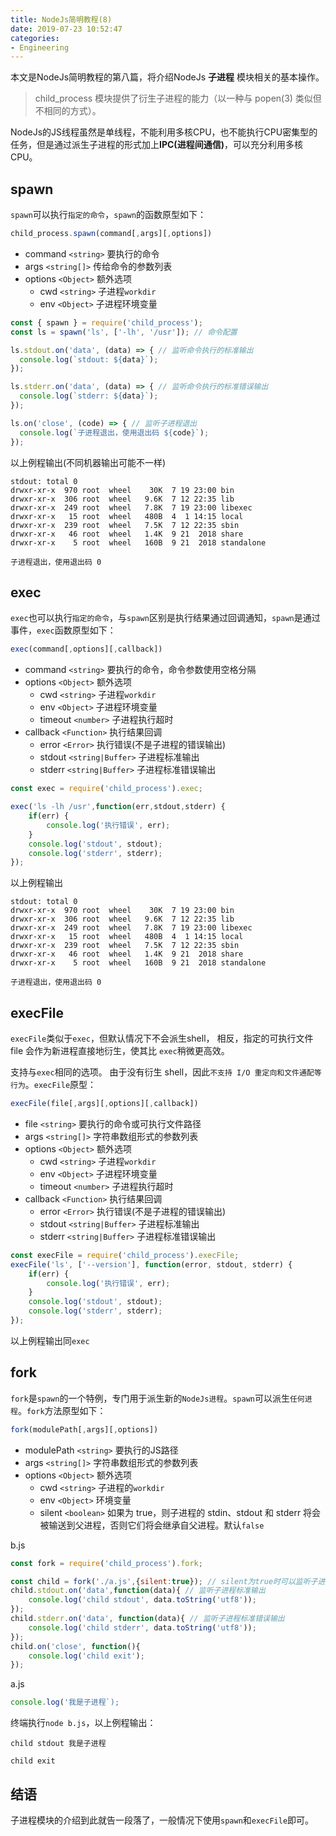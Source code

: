 ```yaml
---
title: NodeJs简明教程(8)
date: 2019-07-23 10:52:47
categories:
- Engineering
---
```


本文是NodeJs简明教程的第八篇，将介绍NodeJs **子进程** 模块相关的基本操作。

> child_process 模块提供了衍生子进程的能力（以一种与 popen(3) 类似但不相同的方式）。

NodeJs的JS线程虽然是单线程，不能利用多核CPU，也不能执行CPU密集型的任务，但是通过派生子进程的形式加上**IPC(进程间通信)**，可以充分利用多核CPU。

## spawn

 `spawn`可以执行`指定的命令`，`spawn`的函数原型如下：

```js
child_process.spawn(command[,args][,options])
```

+ command `<string>` 要执行的命令
+ args `<string[]>` 传给命令的参数列表
+ options `<Object>` 额外选项
  + cwd `<string>` 子进程`workdir`
  + env `<Object>` 子进程环境变量

```js
const { spawn } = require('child_process');
const ls = spawn('ls', ['-lh', '/usr']); // 命令配置

ls.stdout.on('data', (data) => { // 监听命令执行的标准输出
  console.log(`stdout: ${data}`);
});

ls.stderr.on('data', (data) => { // 监听命令执行的标准错误输出
  console.log(`stderr: ${data}`);
});

ls.on('close', (code) => { // 监听子进程退出
  console.log(`子进程退出，使用退出码 ${code}`);
});
```

以上例程输出(不同机器输出可能不一样)

```text
stdout: total 0
drwxr-xr-x  970 root  wheel    30K  7 19 23:00 bin
drwxr-xr-x  306 root  wheel   9.6K  7 12 22:35 lib
drwxr-xr-x  249 root  wheel   7.8K  7 19 23:00 libexec
drwxr-xr-x   15 root  wheel   480B  4  1 14:15 local
drwxr-xr-x  239 root  wheel   7.5K  7 12 22:35 sbin
drwxr-xr-x   46 root  wheel   1.4K  9 21  2018 share
drwxr-xr-x    5 root  wheel   160B  9 21  2018 standalone

子进程退出，使用退出码 0
```

## exec

`exec`也可以执行`指定的命令`，与`spawn`区别是执行结果通过回调通知，`spawn`是通过事件，`exec`函数原型如下：

```js
exec(command[,options][,callback])
```

+ command `<string>` 要执行的命令，命令参数使用空格分隔
+ options `<Object>` 额外选项
  + cwd `<string>` 子进程`workdir`
  + env `<Object>` 子进程环境变量
  + timeout `<number>` 子进程执行超时
+ callback `<Function>` 执行结果回调
  + error `<Error>` 执行错误(不是子进程的错误输出)
  + stdout `<string|Buffer>` 子进程标准输出
  + stderr `<string|Buffer>` 子进程标准错误输出

```js
const exec = require('child_process').exec;

exec('ls -lh /usr',function(err,stdout,stderr) {
    if(err) {
        console.log('执行错误', err);
    }
    console.log('stdout', stdout);
    console.log('stderr', stderr);
});
```

以上例程输出

```text
stdout: total 0
drwxr-xr-x  970 root  wheel    30K  7 19 23:00 bin
drwxr-xr-x  306 root  wheel   9.6K  7 12 22:35 lib
drwxr-xr-x  249 root  wheel   7.8K  7 19 23:00 libexec
drwxr-xr-x   15 root  wheel   480B  4  1 14:15 local
drwxr-xr-x  239 root  wheel   7.5K  7 12 22:35 sbin
drwxr-xr-x   46 root  wheel   1.4K  9 21  2018 share
drwxr-xr-x    5 root  wheel   160B  9 21  2018 standalone

子进程退出，使用退出码 0
```

## execFile

`execFile`类似于`exec`，但默认情况下不会派生shell， 相反，指定的可执行文件 file 会作为新进程直接地衍生，使其比 `exec`稍微更高效。

支持与`exec`相同的选项。 由于没有衍生 shell，因此`不支持 I/O 重定向和文件通配等行为`。`execFile`原型：

```js
execFile(file[,args][,options][,callback])
```

+ file `<string>` 要执行的命令或可执行文件路径
+ args `<string[]>` 字符串数组形式的参数列表
+ options `<Object>` 额外选项
  + cwd `<string>` 子进程`workdir`
  + env `<Object>` 子进程环境变量
  + timeout `<number>` 子进程执行超时
+ callback `<Function>` 执行结果回调
  + error `<Error>` 执行错误(不是子进程的错误输出)
  + stdout `<string|Buffer>` 子进程标准输出
  + stderr `<string|Buffer>` 子进程标准错误输出

```js
const execFile = require('child_process').execFile;
execFile('ls', ['--version'], function(error, stdout, stderr) {
    if(err) {
        console.log('执行错误', err);
    }
    console.log('stdout', stdout);
    console.log('stderr', stderr);
});
```

以上例程输出同`exec`

## fork

`fork`是`spawn`的一个特例，专门用于派生新的`NodeJs进程`。`spawn`可以派生`任何进程`。`fork`方法原型如下：

```js
fork(modulePath[,args][,options])
```

+ modulePath `<string>` 要执行的JS路径
+ args `<string[]>` 字符串数组形式的参数列表
+ options `<Object>` 额外选项
  + cwd `<string>` 子进程的`workdir`
  + env `<Object>` 环境变量
  + silent `<boolean>` 如果为 true，则子进程的 stdin、stdout 和 stderr 将会被输送到父进程，否则它们将会继承自父进程。默认`false`

b.js

```js
const fork = require('child_process').fork;

const child = fork('./a.js',{silent:true}); // silent为true时可以监听子进程标准输出和标准错误输出
child.stdout.on('data',function(data){ // 监听子进程标准输出
    console.log('child stdout', data.toString('utf8'));
});
child.stderr.on('data', function(data){ // 监听子进程标准错误输出
    console.log('child stderr', data.toString('utf8'));
});
child.on('close', function(){
    console.log('child exit');
});
```

a.js

```js
console.log('我是子进程`);
```

终端执行`node b.js`，以上例程输出：

```text
child stdout 我是子进程

child exit
```

## 结语

子进程模块的介绍到此就告一段落了，一般情况下使用`spawn`和`execFile`即可。
